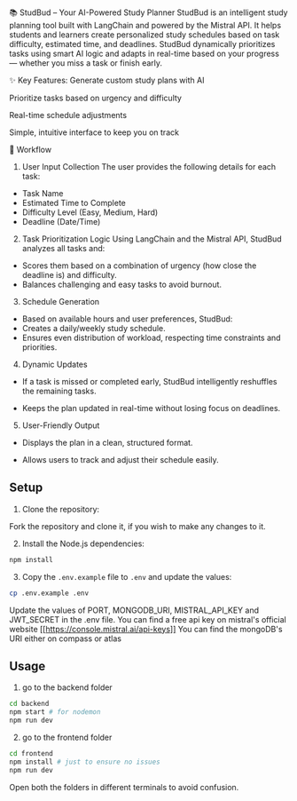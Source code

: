 📚 StudBud – Your AI-Powered Study Planner
StudBud is an intelligent study planning tool built with LangChain and powered by the Mistral API. It helps students and learners create personalized study schedules based on task difficulty, estimated time, and deadlines. StudBud dynamically prioritizes tasks using smart AI logic and adapts in real-time based on your progress — whether you miss a task or finish early.

✨ Key Features:
Generate custom study plans with AI

Prioritize tasks based on urgency and difficulty

Real-time schedule adjustments

Simple, intuitive interface to keep you on track

🧠 Workflow
1. User Input Collection
The user provides the following details for each task:
- Task Name
- Estimated Time to Complete
- Difficulty Level (Easy, Medium, Hard)
- Deadline (Date/Time)

2. Task Prioritization Logic
Using LangChain and the Mistral API, StudBud analyzes all tasks and:

- Scores them based on a combination of urgency (how close the deadline is) and difficulty.
- Balances challenging and easy tasks to avoid burnout.

3. Schedule Generation

- Based on available hours and user preferences, StudBud:
- Creates a daily/weekly study schedule.
- Ensures even distribution of workload, respecting time constraints and priorities.

4. Dynamic Updates

- If a task is missed or completed early, StudBud intelligently reshuffles the remaining tasks.
 
- Keeps the plan updated in real-time without losing focus on deadlines.

5. User-Friendly Output

- Displays the plan in a clean, structured format.

- Allows users to track and adjust their schedule easily.

## Setup

1. Clone the repository:

Fork the repository and clone it, if you wish to make any changes to it.

2. Install the Node.js dependencies:

```bash
npm install
```

3. Copy the `.env.example` file to `.env` and update the values:

```bash
cp .env.example .env
```

Update the values of PORT, MONGODB_URI, MISTRAL_API_KEY and JWT_SECRET in the .env file.
You can find a free api key on mistral's official website [[https://console.mistral.ai/api-keys]]
You can find the mongoDB's URI either on compass or atlas

## Usage

1. go to the backend folder

```bash
cd backend
npm start # for nodemon
npm run dev
```

2. go to the frontend folder

```bash
cd frontend
npm install # just to ensure no issues
npm run dev
```

Open both the folders in different terminals to avoid confusion.
